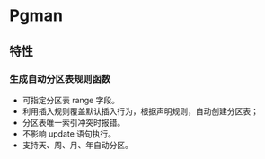 # Pgman


## 特性

### 生成自动分区表规则函数
* 可指定分区表 range 字段。
* 利用插入规则覆盖默认插入行为，根据声明规则，自动创建分区表；
* 分区表唯一索引冲突时报错。
* 不影响 update 语句执行。
* 支持天、周、月、年自动分区。
